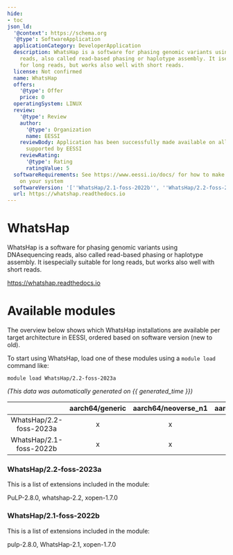 ```yaml
---
hide:
- toc
json_ld:
  '@context': https://schema.org
  '@type': SoftwareApplication
  applicationCategory: DeveloperApplication
  description: WhatsHap is a software for phasing genomic variants using DNAsequencing
    reads, also called read-based phasing or haplotype assembly. It isespecially suitable
    for long reads, but works also well with short reads.
  license: Not confirmed
  name: WhatsHap
  offers:
    '@type': Offer
    price: 0
  operatingSystem: LINUX
  review:
    '@type': Review
    author:
      '@type': Organization
      name: EESSI
    reviewBody: Application has been successfully made available on all architectures
      supported by EESSI
    reviewRating:
      '@type': Rating
      ratingValue: 5
  softwareRequirements: See https://www.eessi.io/docs/ for how to make EESSI available
    on your system
  softwareVersion: '[''WhatsHap/2.1-foss-2022b'', ''WhatsHap/2.2-foss-2023a'']'
  url: https://whatshap.readthedocs.io
---
```


WhatsHap
========


WhatsHap is a software for phasing genomic variants using DNAsequencing reads, also called read-based phasing or haplotype assembly. It isespecially suitable for long reads, but works also well with short reads.

https://whatshap.readthedocs.io
# Available modules


The overview below shows which WhatsHap installations are available per target architecture in EESSI, ordered based on software version (new to old).

To start using WhatsHap, load one of these modules using a `module load` command like:

```shell
module load WhatsHap/2.2-foss-2023a
```

*(This data was automatically generated on {{ generated_time }})*  

| |aarch64/generic|aarch64/neoverse_n1|aarch64/neoverse_v1|x86_64/generic|x86_64/amd/zen2|x86_64/amd/zen3|x86_64/amd/zen4|x86_64/intel/haswell|x86_64/intel/skylake_avx512|
| :---: | :---: | :---: | :---: | :---: | :---: | :---: | :---: | :---: | :---: |
|WhatsHap/2.2-foss-2023a|x|x|x|x|x|x|x|x|x|
|WhatsHap/2.1-foss-2022b|x|x|x|x|x|x|x|x|x|


### WhatsHap/2.2-foss-2023a

This is a list of extensions included in the module:

PuLP-2.8.0, whatshap-2.2, xopen-1.7.0

### WhatsHap/2.1-foss-2022b

This is a list of extensions included in the module:

pulp-2.8.0, WhatsHap-2.1, xopen-1.7.0